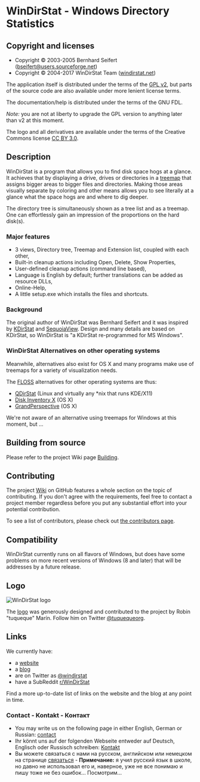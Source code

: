 ﻿# WinDirStat - Windows Directory Statistics

## Copyright and licenses

* Copyright © 2003-2005 Bernhard Seifert (bseifert@users.sourceforge.net)
* Copyright © 2004-2017 WinDirStat Team ([windirstat.net](https://windirstat.net/))

The application itself is distributed under the terms of the [GPL v2](windirstat/res/license.txt), but parts of the source code are also available
under more lenient license terms.

The documentation/help is distributed under the terms of the GNU FDL.

*Note:* you are not at liberty to upgrade the GPL version to anything later
than v2 at this moment.

The logo and all derivatives are available under the terms of the Creative
Commons license [CC BY 3.0](http://creativecommons.org/licenses/by/3.0/).

## Description

WinDirStat is a program that allows you to find disk space hogs at a glance.
It achieves that by displaying a drive, drives or directories in a [treemap](https://en.wikipedia.org/wiki/Treemap)
that assigns bigger areas to bigger files and directories. Making those areas
visually separate by coloring and other means allows you to see literally at
a glance what the space hogs are and where to dig deeper.

The directory tree is simultaneously shown as a tree list and as a treemap.
One can effortlessly gain an impression of the proportions on the hard disk(s).

### Major features

* 3 views, Directory tree, Treemap and Extension list, coupled with each other,
* Built-in cleanup actions including Open, Delete, Show Properties,
* User-defined cleanup actions (command line based),
* Language is English by default; further translations can be added as
  resource DLLs,
* Online-Help,
* A little setup.exe which installs the files and shortcuts.

### Background

The original author of WinDirStat was Bernhard Seifert and it was inspired by
[KDirStat](http://kdirstat.sourceforge.net/) and [SequoiaView](http://w3.win.tue.nl/nl/onderzoek/onderzoek_informatica/visualization/sequoiaview/).
Design and many details are based on KDirStat, so WinDirStat is "a KDirStat re-programmed for MS Windows".

### WinDirStat Alternatives on other operating systems

Meanwhile, alternatives also exist for OS X and many programs make use of
treemaps for a variety of visualization needs.

The [FLOSS](https://en.wikipedia.org/wiki/Alternative_terms_for_free_software) alternatives for other operating systems are thus:

* [QDirStat](https://github.com/shundhammer/qdirstat) (Linux and virtually any \*nix that runs KDE/X11)
* [Disk Inventory X](http://www.derlien.com/) (OS X)
* [GrandPerspective](http://grandperspectiv.sourceforge.net/) (OS X)

We're not aware of an alternative using treemaps for Windows at this moment, but ...

## Building from source

Please refer to the project Wiki page [Building](https://github.com/windirstat/windirstat/wiki/Building).

## Contributing

The project [Wiki](https://github.com/windirstat/windirstat/wiki) on
GitHub features a whole section on the topic of contributing. If you don't
agree with the requirements, feel free to contact a project member regardless
before you put any substantial effort into your potential contribution.

To see a list of contributors, please check out [the contributors page](CONTRIBUTORS.md).

## Compatibility

WinDirStat currently runs on all flavors of Windows, but does have some
problems on more recent versions of Windows (8 and later) that will be
addresses by a future release.

## Logo

![WinDirStat logo](common/logo_256px.png)

The [logo](https://windirstat.net/logo.html) was generously designed and contributed to the project by Robin
"tuqueque" Marín. Follow him on Twitter [@tuquequeorg](https://twitter.com/tuquequeorg).

## Links

We currently have:

* a [website](https://windirstat.net/)
* a [blog](http://blog.windirstat.net/)
* are on Twitter as [@windirstat](https://twitter.com/windirstat)
* have a SubReddit [r/WinDirStat](http://www.reddit.com/r/WinDirStat/)

Find a more up-to-date list of links on the website and the blog at any point
in time.

### Contact - Kontakt - Контакт

* You may write us on the following page in either English, German or Russian: [contact](https://windirstat.net/contact.html)
* Ihr könnt uns auf der folgenden Webseite entweder auf Deutsch, Englisch oder Russisch schreiben: [Kontakt](https://windirstat.net/contact.html)
* Вы можете связаться с нами на русском, английском или немецком на странице [связаться](https://windirstat.net/contact.html) - **Примечание:** я учил русский язык в школе, но давно не использовал его и, наверное, уже не все понимаю и пишу тоже не без ошибок… Посмотрим…
